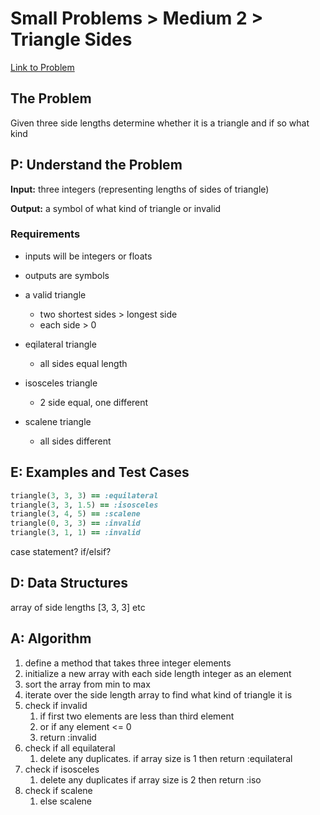 # Small Problems > Medium 2 > Triangle Sides

[Link to Problem](https://launchschool.com/exercises/7fe5eaf8)

## The Problem

Given three side lengths determine whether it is a triangle and if so what kind

## P: Understand the Problem

**Input:** three integers (representing lengths of sides of triangle)

**Output:** a symbol of what kind of triangle or invalid

### Requirements

- inputs will be integers or floats
- outputs are symbols
- a valid triangle
  - two shortest sides > longest side
  - each side > 0

- eqilateral triangle
  - all sides equal length

- isosceles triangle
  - 2 side equal, one different

- scalene triangle
  - all sides different




## E: Examples and Test Cases

```ruby
triangle(3, 3, 3) == :equilateral
triangle(3, 3, 1.5) == :isosceles
triangle(3, 4, 5) == :scalene
triangle(0, 3, 3) == :invalid
triangle(3, 1, 1) == :invalid
```

case statement? if/elsif?

## D: Data Structures

array of side lengths [3, 3, 3] etc

## A: Algorithm

1. define a method that takes three integer elements
1. initialize a new array with each side length integer as an element
1. sort the array from min to max
1. iterate over the side length array to find what kind of triangle it is
1. check if invalid
   1. if first two elements are less than third element
   1. or if any element <= 0
   1. return :invalid
1. check if all equilateral
   1. delete any duplicates. if array size is 1 then return :equilateral
1. check if isosceles
   1. delete any duplicates if array size is 2 then return :iso
1. check if scalene
   1. else scalene
